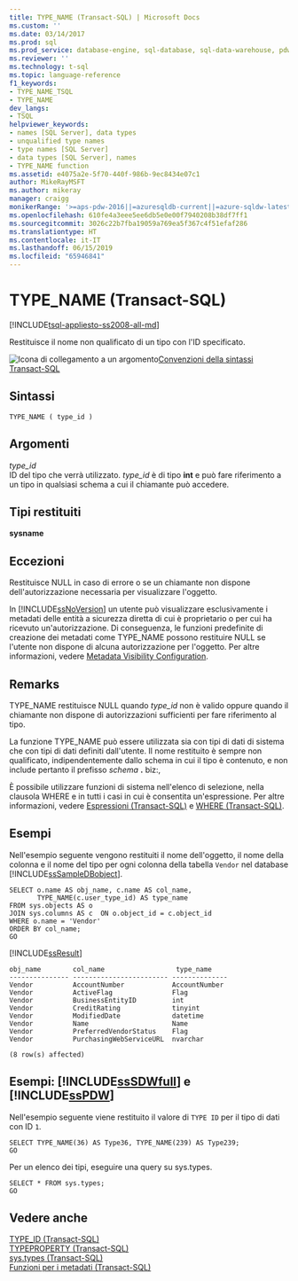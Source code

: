 ```yaml
---
title: TYPE_NAME (Transact-SQL) | Microsoft Docs
ms.custom: ''
ms.date: 03/14/2017
ms.prod: sql
ms.prod_service: database-engine, sql-database, sql-data-warehouse, pdw
ms.reviewer: ''
ms.technology: t-sql
ms.topic: language-reference
f1_keywords:
- TYPE_NAME_TSQL
- TYPE_NAME
dev_langs:
- TSQL
helpviewer_keywords:
- names [SQL Server], data types
- unqualified type names
- type names [SQL Server]
- data types [SQL Server], names
- TYPE_NAME function
ms.assetid: e4075a2e-5f70-440f-986b-9ec8434e07c1
author: MikeRayMSFT
ms.author: mikeray
manager: craigg
monikerRange: '>=aps-pdw-2016||=azuresqldb-current||=azure-sqldw-latest||>=sql-server-2016||=sqlallproducts-allversions||>=sql-server-linux-2017||=azuresqldb-mi-current'
ms.openlocfilehash: 610fe4a3eee5ee6db5e0e00f7940208b38df7ff1
ms.sourcegitcommit: 3026c22b7fba19059a769ea5f367c4f51efaf286
ms.translationtype: HT
ms.contentlocale: it-IT
ms.lasthandoff: 06/15/2019
ms.locfileid: "65946841"
---
```

# <a name="typename-transact-sql"></a>TYPE_NAME (Transact-SQL)
[!INCLUDE[tsql-appliesto-ss2008-all-md](../../includes/tsql-appliesto-ss2008-all-md.md)]

  Restituisce il nome non qualificato di un tipo con l'ID specificato.  
  
 ![Icona di collegamento a un argomento](../../database-engine/configure-windows/media/topic-link.gif "Icona di collegamento a un argomento")[Convenzioni della sintassi Transact-SQL](../../t-sql/language-elements/transact-sql-syntax-conventions-transact-sql.md)  
  
## <a name="syntax"></a>Sintassi  
  
```  
TYPE_NAME ( type_id )   
```  
  
## <a name="arguments"></a>Argomenti  
 *type_id*  
 ID del tipo che verrà utilizzato. *type_id* è di tipo **int** e può fare riferimento a un tipo in qualsiasi schema a cui il chiamante può accedere.  
  
## <a name="return-types"></a>Tipi restituiti  
 **sysname**  
  
## <a name="exceptions"></a>Eccezioni  
 Restituisce NULL in caso di errore o se un chiamante non dispone dell'autorizzazione necessaria per visualizzare l'oggetto.  
  
 In [!INCLUDE[ssNoVersion](../../includes/ssnoversion-md.md)] un utente può visualizzare esclusivamente i metadati delle entità a sicurezza diretta di cui è proprietario o per cui ha ricevuto un'autorizzazione. Di conseguenza, le funzioni predefinite di creazione dei metadati come TYPE_NAME possono restituire NULL se l'utente non dispone di alcuna autorizzazione per l'oggetto. Per altre informazioni, vedere [Metadata Visibility Configuration](../../relational-databases/security/metadata-visibility-configuration.md).  
  
## <a name="remarks"></a>Remarks  
 TYPE_NAME restituisce NULL quando *type_id* non è valido oppure quando il chiamante non dispone di autorizzazioni sufficienti per fare riferimento al tipo.  
  
 La funzione TYPE_NAME può essere utilizzata sia con tipi di dati di sistema che con tipi di dati definiti dall'utente. Il nome restituito è sempre non qualificato, indipendentemente dallo schema in cui il tipo è contenuto, e non include pertanto il prefisso _schema_ **.** biz:,  
  
 È possibile utilizzare funzioni di sistema nell'elenco di selezione, nella clausola WHERE e in tutti i casi in cui è consentita un'espressione. Per altre informazioni, vedere [Espressioni &#40;Transact-SQL&#41;](../../t-sql/language-elements/expressions-transact-sql.md) e [WHERE &#40;Transact-SQL&#41;](../../t-sql/queries/where-transact-sql.md).  
  
## <a name="examples"></a>Esempi  
 Nell'esempio seguente vengono restituiti il nome dell'oggetto, il nome della colonna e il nome del tipo per ogni colonna della tabella `Vendor` nel database [!INCLUDE[ssSampleDBobject](../../includes/sssampledbobject-md.md)].  
  
```  
SELECT o.name AS obj_name, c.name AS col_name,  
       TYPE_NAME(c.user_type_id) AS type_name  
FROM sys.objects AS o   
JOIN sys.columns AS c  ON o.object_id = c.object_id  
WHERE o.name = 'Vendor'  
ORDER BY col_name;  
GO  
```  
  
 [!INCLUDE[ssResult](../../includes/ssresult-md.md)]  
  
 ```
obj_name        col_name                  type_name
--------------- ------------------------ --------------
Vendor          AccountNumber            AccountNumber
Vendor          ActiveFlag               Flag
Vendor          BusinessEntityID         int
Vendor          CreditRating             tinyint
Vendor          ModifiedDate             datetime
Vendor          Name                     Name
Vendor          PreferredVendorStatus    Flag
Vendor          PurchasingWebServiceURL  nvarchar

(8 row(s) affected)
```  
  
## <a name="examples-includesssdwfullincludessssdwfull-mdmd-and-includesspdwincludessspdw-mdmd"></a>Esempi: [!INCLUDE[ssSDWfull](../../includes/sssdwfull-md.md)] e [!INCLUDE[ssPDW](../../includes/sspdw-md.md)]  
 Nell'esempio seguente viene restituito il valore di `TYPE ID` per il tipo di dati con ID `1`.  
  
```  
SELECT TYPE_NAME(36) AS Type36, TYPE_NAME(239) AS Type239;  
GO  
```  
  
 Per un elenco dei tipi, eseguire una query su sys.types.  
  
```  
SELECT * FROM sys.types;  
GO  
```  
  
## <a name="see-also"></a>Vedere anche  
 [TYPE_ID &#40;Transact-SQL&#41;](../../t-sql/functions/type-id-transact-sql.md)   
 [TYPEPROPERTY &#40;Transact-SQL&#41;](../../t-sql/functions/typeproperty-transact-sql.md)   
 [sys.types &#40;Transact-SQL&#41;](../../relational-databases/system-catalog-views/sys-types-transact-sql.md)   
 [Funzioni per i metadati &#40;Transact-SQL&#41;](../../t-sql/functions/metadata-functions-transact-sql.md)  
  
  

